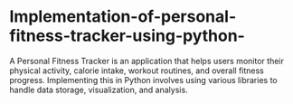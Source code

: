 # Implementation-of-personal-fitness-tracker-using-python-
A Personal Fitness Tracker is an application that helps users monitor their physical activity, calorie intake, workout routines, and overall fitness progress. Implementing this in Python involves using various libraries to handle data storage, visualization, and analysis.
